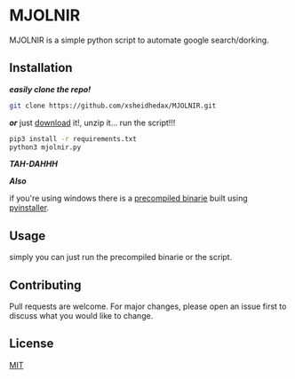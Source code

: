 # MJOLNIR

MJOLNIR is a simple python script to automate google search/dorking.

## Installation

***easily clone the repo!***

```bash
git clone https://github.com/xsheidhedax/MJOLNIR.git
```
***or*** just [download](https://github.com/xsheidhedax/MJOLNIR/archive/refs/heads/main.zip) it!, unzip it... run the script!!!
```bash
pip3 install -r requirements.txt 
python3 mjolnir.py
```
***TAH-DAHHH***

***Also***
 
if you're using windows there is a [precompiled binarie](https://github.com/xsheidhedax/MJOLNIR/releases/download/MJOLNIR.V.1.0/MJOLNIR.exe) built using [pyinstaller](https://github.com/pyinstaller/pyinstaller.git).


## Usage

simply you can just run the precompiled binarie or the script.

## Contributing
Pull requests are welcome. For major changes, please open an issue first to discuss what you would like to change.


## License
[MIT](https://choosealicense.com/licenses/mit/)
